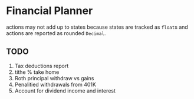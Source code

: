 # Financial Planner

actions may not add up to states because states are
tracked as `float`s and actions are reported as rounded
`Decimal`.

## TODO

1. Tax deductions report
1. tithe % take home
2. Roth principal withdraw vs gains
3. Penalitied withdrawals from 401K
4. Account for dividend income and interest